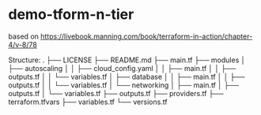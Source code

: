 # demo-tform-n-tier

based on https://livebook.manning.com/book/terraform-in-action/chapter-4/v-8/78

Structure:
.
├── LICENSE
├── README.md
├── main.tf
├── modules
│   ├── autoscaling
│   │   ├── cloud_config.yaml
│   │   ├── main.tf
│   │   ├── outputs.tf
│   │   └── variables.tf
│   ├── database
│   │   ├── main.tf
│   │   ├── outputs.tf
│   │   └── variables.tf
│   └── networking
│       ├── main.tf
│       ├── outputs.tf
│       └── variables.tf
├── outputs.tf
├── providers.tf
├── terraform.tfvars
├── variables.tf
└── versions.tf